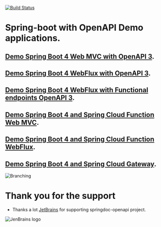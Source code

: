 [![Build Status](https://ci-cd.springdoc.org:8443/buildStatus/icon?job=springdoc-openapi-demos%2Fmaster)](https://ci-cd.springdoc.org:8443/view/springdoc-openapi-demos/job/springdoc-openapi-demos/job/master/)


# Spring-boot with OpenAPI Demo applications.

## [Demo Spring Boot 4 Web MVC with OpenAPI 3](https://demos1.springdoc.org/demo-spring-boot-webmvc).

## [Demo Spring Boot 4 WebFlux with OpenAPI 3](https://demos1.springdoc.org/demo-spring-boot-webflux/swagger-ui.html).

## [Demo Spring Boot 4 WebFlux with Functional endpoints OpenAPI 3](https://demos1.springdoc.org/demo-spring-boot-webflux-functional/swagger-ui.html).

## [Demo Spring Boot 4 and Spring Cloud Function Web MVC](https://demos1.springdoc.org/spring-cloud-function-webmvc).

## [Demo Spring Boot 4 and Spring Cloud Function WebFlux](https://demos1.springdoc.org/spring-cloud-function-webflux/swagger-ui.html).

## [Demo Spring Boot 4 and Spring Cloud Gateway](https://demos1.springdoc.org/demo-microservices/swagger-ui.html).


![Branching](https://springdoc.org/img/pets.png)

# **Thank you for the support**

* Thanks a lot [JetBrains](https://www.jetbrains.com/?from=springdoc-openapi) for
  supporting springdoc-openapi project.

![JenBrains logo](https://springdoc.org/img/jetbrains.svg)





